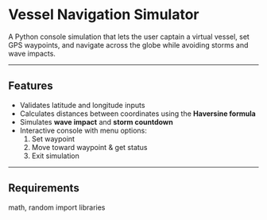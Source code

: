 # Vessel Navigation Simulator

A Python console simulation that lets the user captain a virtual vessel, set GPS waypoints, and navigate across the globe while avoiding storms and wave impacts.

---

## Features
- Validates latitude and longitude inputs
- Calculates distances between coordinates using the **Haversine formula**
- Simulates **wave impact** and **storm countdown**
- Interactive console with menu options:
  1. Set waypoint  
  2. Move toward waypoint & get status  
  3. Exit simulation  

---

## Requirements
math,
random
import libraries
